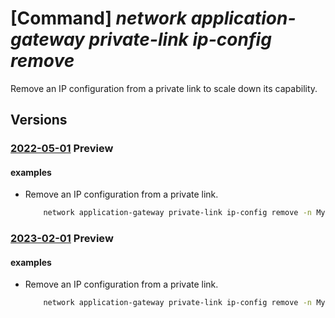 # [Command] _network application-gateway private-link ip-config remove_

Remove an IP configuration from a private link to scale down its capability.

## Versions

### [2022-05-01](/Resources/mgmt-plane/L3N1YnNjcmlwdGlvbnMve30vcmVzb3VyY2Vncm91cHMve30vcHJvdmlkZXJzL21pY3Jvc29mdC5uZXR3b3JrL2FwcGxpY2F0aW9uZ2F0ZXdheXMve30=/2022-05-01.xml) **Preview**

<!-- mgmt-plane /subscriptions/{}/resourcegroups/{}/providers/microsoft.network/applicationgateways/{} 2022-05-01 properties.privateLinkConfigurations[].properties.ipConfigurations[] -->

#### examples

- Remove an IP configuration from a private link.
    ```bash
        network application-gateway private-link ip-config remove -n MyIPConfig -g MyResourceGroup --gateway-name MyGateway --private-link MyPrivateLink --yes
    ```

### [2023-02-01](/Resources/mgmt-plane/L3N1YnNjcmlwdGlvbnMve30vcmVzb3VyY2Vncm91cHMve30vcHJvdmlkZXJzL21pY3Jvc29mdC5uZXR3b3JrL2FwcGxpY2F0aW9uZ2F0ZXdheXMve30=/2023-02-01.xml) **Preview**

<!-- mgmt-plane /subscriptions/{}/resourcegroups/{}/providers/microsoft.network/applicationgateways/{} 2023-02-01 properties.privateLinkConfigurations[].properties.ipConfigurations[] -->

#### examples

- Remove an IP configuration from a private link.
    ```bash
        network application-gateway private-link ip-config remove -n MyIPConfig -g MyResourceGroup --gateway-name MyGateway --private-link MyPrivateLink --yes
    ```
